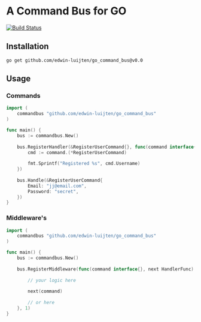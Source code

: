 # A Command Bus for GO

[![Build Status](https://travis-ci.com/Edwin-Luijten/go_command_bus.svg?branch=master)](https://travis-ci.com/Edwin-Luijten/go_command_bus)  

## Installation
``` go get github.com/edwin-luijten/go_command_bus@v0.0 ```

## Usage

### Commands
```go
import (
    commandbus "github.com/edwin-luijten/go_command_bus"
)

func main() {
    bus := commandbus.New()
    
    bus.RegisterHandler(&RegisterUserCommand{}, func(command interface{}) {
        cmd := command.(*RegisterUserCommand)
        
        fmt.Sprintf("Registered %s", cmd.Username)
    })
    
    bus.Handle(&RegisterUserCommand{
    	Email: "jj@email.com",
    	Password: "secret",
    })
}
```

### Middleware's

```go
import (
    commandbus "github.com/edwin-luijten/go_command_bus"
)

func main() {
    bus := commandbus.New()
    
    bus.RegisterMiddleware(func(command interface{}, next HandlerFunc) {
        
    	// your logic here
    
        next(command)
    
        // or here
    }, 1) 
}
```